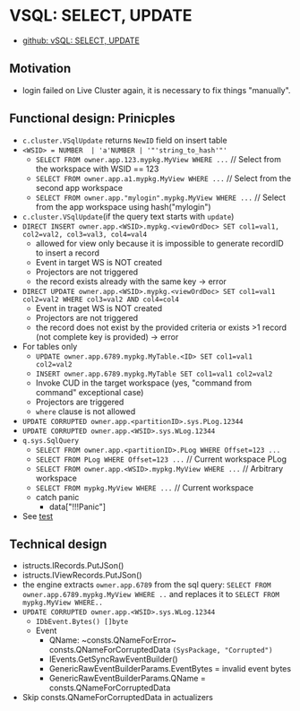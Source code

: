 # VSQL: SELECT, UPDATE

* [github: vSQL: SELECT, UPDATE](https://github.com/voedger/voedger/issues/1811)

## Motivation

- login failed on Live Cluster again, it is necessary to fix things "manually".

## Functional design: Prinicples

- `c.cluster.VSqlUpdate` returns `NewID` field on insert table
- `<WSID> = NUMBER  | 'a'NUMBER | '"'string_to_hash'"'`
  - `SELECT FROM owner.app.123.mypkg.MyView WHERE ...` // Select from the workspace with WSID == 123
  - `SELECT FROM owner.app.a1.mypkg.MyView WHERE ...` // Select from the second app workspace
  - `SELECT FROM owner.app."mylogin".mypkg.MyView WHERE ...` // Select from the app workspace using hash("mylogin")
- `c.cluster.VSqlUpdate`(if the query text starts with `update`)
- `DIRECT INSERT owner.app.<WSID>.mypkg.<viewOrdDoc> SET col1=val1, col2=val2, col3=val3, col4=val4`
  - allowed for view only because it is impossible to generate recordID to insert a record
  - Event in target WS is NOT created
  - Projectors are not triggered
  - the record exists already with the same key -> error
- `DIRECT UPDATE owner.app.<WSID>.mypkg.<viewOrdDoc> SET col1=val1 col2=val2 WHERE col3=val2 AND col4=col4`
  - Event in traget WS is NOT created
  - Projectors are not triggered
  - the record does not exist by the provided criteria or exists >1 record (not complete key is provided) -> error
- For tables only
  - `UPDATE owner.app.6789.mypkg.MyTable.<ID> SET col1=val1 col2=val2`
  - `INSERT owner.app.6789.mypkg.MyTable SET col1=val1 col2=val2`
  - Invoke CUD in the target workspace (yes, "command from command" exceptional case)
  - Projectors are triggered
  - `where` clause is not allowed
- `UPDATE CORRUPTED owner.app.<partitionID>.sys.PLog.12344`
- `UPDATE CORRUPTED owner.app.<WSID>.sys.WLog.12344` 
- `q.sys.SqlQuery`
  - `SELECT FROM owner.app.<partitionID>.PLog WHERE Offset=123 ...`
  - `SELECT FROM PLog WHERE Offset=123 ...` // Current workspace PLog
  - `SELECT FROM owner.app.<WSID>.mypkg.MyView WHERE ...` // Arbitrary workspace
  - `SELECT FROM mypkg.MyView WHERE ...` // Current workspace
  - catch panic
    - data["!!!Panic"]
- See [test](https://github.com/voedger/voedger/blob/1ccf301409746083bd3bf6ddd24512d7c2ec0721/pkg/sys/it/impl_sqlquery_test.go#L502)


## Technical design 

- istructs.IRecords.PutJSon()
- istructs.IViewRecords.PutJSon()
- the engine extracts `owner.app.6789` from the sql query: `SELECT FROM owner.app.6789.mypkg.MyView WHERE ..` and replaces it to  `SELECT FROM mypkg.MyView WHERE..`
- `UPDATE CORRUPTED owner.app.<WSID>.sys.WLog.12344` 
  - `IDbEvent.Bytes() []byte`
  - Event
    - QName: ~consts.QNameForError~ consts.QNameForCorruptedData `(SysPackage, "Corrupted")`
    - IEvents.GetSyncRawEventBuilder()
    - GenericRawEventBuilderParams.EventBytes = invalid event bytes
    - GenericRawEventBuilderParams.QName = consts.QNameForCorruptedData
- Skip consts.QNameForCorruptedData in actualizers